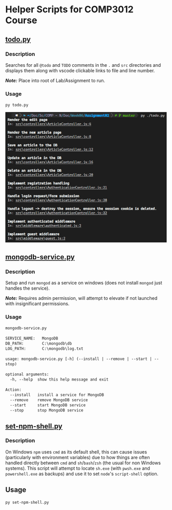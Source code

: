 # Helper Scripts for COMP3012 Course

## [todo.py](./todo.py)
### Description
Searches for all `@todo` and `TODO` comments in the `.` and `src` directories and displays them along with vscode clickable links to file and line number.

*__Note:__* Place into root of Lab/Assignment to run.

### Usage
```bash
py todo.py
```
![](./imgs/todo.png)

## [mongodb-service.py](./mongodb-service.py)
### Description
Setup and run `mongod` as a service on windows (does not install `mongod` just handles the service).

*__Note:__* Requires admin permission, will attempt to elevate if not launched with insignificant permissions.

### Usage
```
mongodb-service.py

SERVICE_NAME:   MongoDB
DB_PATH:        C:\mongodb\db
LOG_PATH:       C:\mongodb\log.txt

usage: mongodb-service.py [-h] (--install | --remove | --start | --stop)

optional arguments:
  -h, --help  show this help message and exit

Action:
  --install   install a service for MongoDB
  --remove    remove MongoDB service
  --start     start MongoDB service
  --stop      stop MongoDB service

```

## [set-npm-shell.py](./set-npm-shell.py)
###  Description
On Windows `npm` uses `cmd` as its default shell, this can cause issues (particularly with environment variables) due to how things are often handled directly between `cmd` and `sh`/`bash`/`zsh` (the usual for non Windows systems). This script will attempt to locate `sh.exe` (with `pwsh.exe` and `powershell.exe` as backups) and use it to set `node`'s `script-shell` option.

## Usage
```bash
py set-npm-shell.py
```